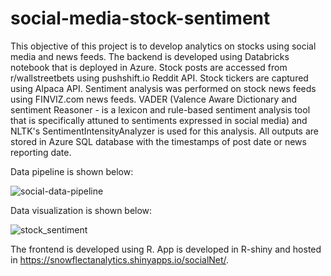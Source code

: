 # social-media-stock-sentiment
This objective of this project is to develop analytics on stocks using social media and news feeds. The backend is developed using Databricks notebook that is deployed in Azure. Stock posts are accessed from r/wallstreetbets using pushshift.io Reddit API. Stock tickers are captured using Alpaca API. Sentiment analysis was performed on stock news feeds using FINVIZ.com news feeds. VADER (Valence Aware Dictionary and sentiment Reasoner - is a lexicon and rule-based sentiment analysis tool that is specifically attuned to sentiments expressed in social media) and NLTK's SentimentIntensityAnalyzer is used for this analysis. All outputs are stored in Azure SQL database with the timestamps of post date or news reporting date.

Data pipeline is shown below:


![social-data-pipeline](https://user-images.githubusercontent.com/37245809/207219558-90ea6f3a-a258-48d8-bf5b-c28f684b8168.png)

Data visualization is shown below:

![stock_sentiment](https://user-images.githubusercontent.com/37245809/205722603-07150595-5f2a-45ab-87da-e41b34aa9f95.png)

The frontend is developed using R. App is developed in R-shiny and hosted in https://snowflectanalytics.shinyapps.io/socialNet/.

